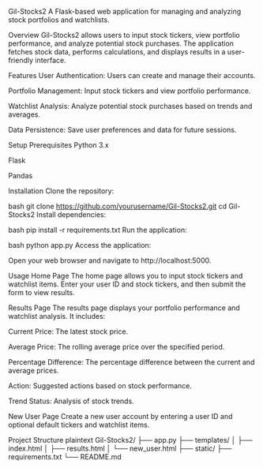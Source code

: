 Gil-Stocks2
A Flask-based web application for managing and analyzing stock portfolios and watchlists.

Overview
Gil-Stocks2 allows users to input stock tickers, view portfolio performance, and analyze potential stock purchases. The application fetches stock data, performs calculations, and displays results in a user-friendly interface.

Features
User Authentication: Users can create and manage their accounts.

Portfolio Management: Input stock tickers and view portfolio performance.

Watchlist Analysis: Analyze potential stock purchases based on trends and averages.

Data Persistence: Save user preferences and data for future sessions.

Setup
Prerequisites
Python 3.x

Flask

Pandas

Installation
Clone the repository:

bash
git clone https://github.com/yourusername/Gil-Stocks2.git
cd Gil-Stocks2
Install dependencies:

bash
pip install -r requirements.txt
Run the application:

bash
python app.py
Access the application:

Open your web browser and navigate to http://localhost:5000.

Usage
Home Page
The home page allows you to input stock tickers and watchlist items. Enter your user ID and stock tickers, and then submit the form to view results.

Results Page
The results page displays your portfolio performance and watchlist analysis. It includes:

Current Price: The latest stock price.

Average Price: The rolling average price over the specified period.

Percentage Difference: The percentage difference between the current and average prices.

Action: Suggested actions based on stock performance.

Trend Status: Analysis of stock trends.

New User Page
Create a new user account by entering a user ID and optional default tickers and watchlist items.

Project Structure
plaintext
Gil-Stocks2/
├── app.py
├── templates/
│   ├── index.html
│   ├── results.html
│   └── new_user.html
├── static/
├── requirements.txt
└── README.md
